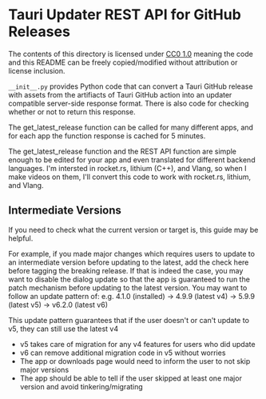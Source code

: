 # Tauri Updater REST API for GitHub Releases

The contents of this directory is licensed under [CC0 1.0](https://creativecommons.org/publicdomain/zero/1.0/) meaning the code and this README
can be freely copied/modified without attribution or license inclusion.

`__init__.py` provides Python code that can convert a Tauri GitHub release with assets from the artifiacts of Tauri GitHub action into
an updater compatible server-side response format. There is also code for checking whether or not to return this response.

The get_latest_release function can be called for many different apps, and for each app the function response is cached for 5 minutes.

The get_latest_release function and the REST API function are simple enough to be edited for your app and even translated for
different backend languages. I'm intersted in rocket.rs, lithium (C++), and Vlang, so when I make videos on them, I'll convert this code
to work with rocket.rs, lithium, and Vlang.

## Intermediate Versions

If you need to check what the current version or target is, this guide may be helpful.

For example, if you made major changes which requires users to update to an intermediate version before updating to the latest, add the check here before tagging the breaking release.
If that is indeed the case, you may want to disable the dialog update so that the app is guaranteed to run the patch mechanism before updating to the latest version.
You may want to follow an update pattern of:
 e.g. 4.1.0 (installed) -> 4.9.9 (latest v4) -> 5.9.9 (latest v5) -> v6.2.0 (latest v6)

This update pattern guarantees that if the user doesn't or can't update to v5, they can still use the latest v4

- v5 takes care of migration for any v4 features for users who did update
- v6 can remove additional migration code in v5 without worries
- The app or downloads page would need to inform the user to not skip major versions
- The app should be able to tell if the user skipped at least one major version and avoid tinkering/migrating
